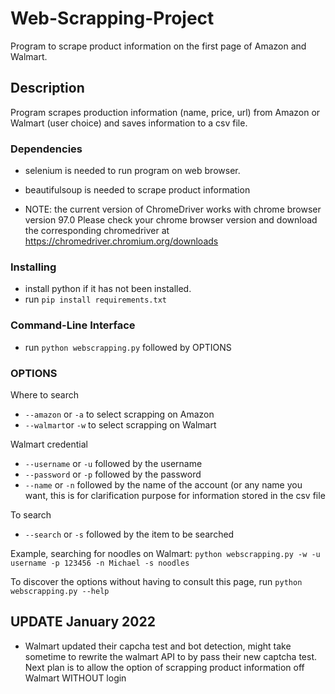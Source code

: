 # Web-Scrapping-Project

Program to scrape product information on the first page of Amazon and Walmart.

## Description

Program scrapes production information (name, price, url) from Amazon or Walmart (user choice) and saves information to a csv file.

### Dependencies

* selenium is needed to run program on web browser. 
* beautifulsoup is needed to scrape product information

* NOTE: the current version of ChromeDriver works with chrome browser version 97.0 Please check your chrome browser version and download the corresponding chromedriver at https://chromedriver.chromium.org/downloads

### Installing

* install python if it has not been installed.
* run `pip install requirements.txt`

### Command-Line Interface

* run `python webscrapping.py` followed by OPTIONS  

### OPTIONS

Where to search
* `--amazon` or `-a` to select scrapping on Amazon
* `--walmart`or `-w` to select scrapping on Walmart

Walmart credential
* `--username` or `-u` followed by the username
* `--password` or `-p` followed by the password
* `--name` or `-n` followed by the name of the account (or any name you want, this is for clarification purpose for information stored in the csv file

To search
* `--search` or `-s` followed by the item to be searched

Example, searching for noodles on Walmart:
`python webscrapping.py -w -u username -p 123456 -n Michael -s noodles`

To discover the options without having to consult this page, run `python webscrapping.py --help`


## UPDATE January 2022
* Walmart updated their capcha test and bot detection, might take sometime to rewrite the walmart API to by pass their new captcha test. Next plan is to allow the option of scrapping product information off Walmart WITHOUT login
